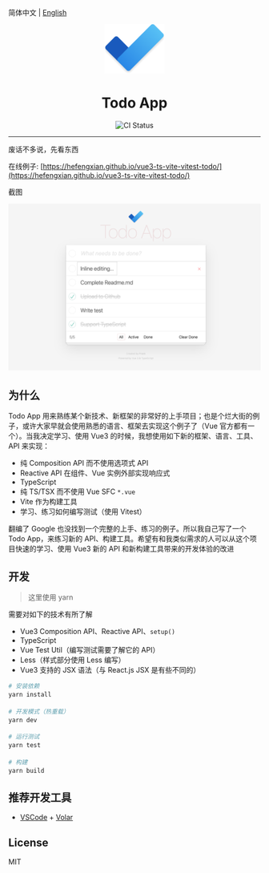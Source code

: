 简体中文 | [English](README.md)

<p align="center">
    <img alt="logo" src="src/assets/logo.png" width="120">
</p>

<h1 align="center">Todo App</h1>

<p align="center">
  <img src="https://github.com/hefengxian/vue3-ts-vite-vitest-todo/actions/workflows/deploy.yml/badge.svg" alt="CI Status">
</p>

---

废话不多说，先看东西

在线例子: [https://hefengxian.github.io/vue3-ts-vite-vitest-todo/](https://hefengxian.github.io/vue3-ts-vite-vitest-todo/)

截图

![Todo App Screenshot](docs/assets/Todo_App_Screenshot.png)

## 为什么

Todo App 用来熟练某个新技术、新框架的非常好的上手项目；也是个烂大街的例子，或许大家早就会使用熟悉的语言、框架去实现这个例子了（Vue 官方都有一个）。当我决定学习、使用 Vue3 的时候，我想使用如下新的框架、语言、工具、API 来实现：

- 纯 Composition API 而不使用选项式 API
- Reactive API 在组件、Vue 实例外部实现响应式
- TypeScript
- 纯 TS/TSX 而不使用 Vue SFC `*.vue`
- Vite 作为构建工具
- 学习、练习如何编写测试（使用 Vitest）

翻编了 Google 也没找到一个完整的上手、练习的例子。所以我自己写了一个 Todo App，来练习新的 API、构建工具。希望有和我类似需求的人可以从这个项目快速的学习、使用 Vue3 新的 API 和新构建工具带来的开发体验的改进

## 开发

> 这里使用 yarn

需要对如下的技术有所了解

- Vue3 Composition API、Reactive API、`setup()`
- TypeScript
- Vue Test Util（编写测试需要了解它的 API）
- Less（样式部分使用 Less 编写）
- Vue3 支持的 JSX 语法（与 React.js JSX 是有些不同的）

```bash
# 安装依赖
yarn install

# 开发模式（热重载）
yarn dev

# 运行测试
yarn test

# 构建
yarn build
```

## 推荐开发工具

- [VSCode](https://code.visualstudio.com/) + [Volar](https://marketplace.visualstudio.com/items?itemName=johnsoncodehk.volar)

## License

MIT
